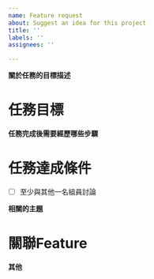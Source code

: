 ```yaml
---
name: Feature request
about: Suggest an idea for this project
title: ''
labels: ''
assignees: ''

---
```


**關於任務的目標描述**
# 任務目標

**任務完成後需要經歷哪些步驟**
# 任務達成條件
- [ ] 至少與其他一名組員討論

**相關的主題**
# 關聯Feature

**其他**
